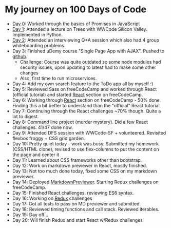 # My journey on 100 Days of Code

- [Day 0](day0.md): Worked through the basics of Promises in JavaScript
- [Day 1](day1.md): Attended a lecture on Trees with WWCode Silicon Valley. Implemented in Python.
- [Day 2](day2.md): Attended an interviewing Q+A session which also had 4 group whiteboarding problems.
- Day 3: Finished uDemy course "Single Page App with AJAX". Pushed to [github](https://github.com/monicaleep/TodoSPA).
  - Challenge: Course was quite outdated so some node modules had security issues, upon updating to latest had to make some other changes
  - Also, first time to run microservices.
- Day 4: Add my own search feature to the ToDo app all by myself :)
- Day 5: Reviewed Sass on freeCodeCamp and worked through React (official tutorial) and started [React](react.md) section on freeCodeCamp.
- Day 6: Working through [React](react.md) section on freeCodeCamp - 50% done. Finding this a bit better to understand than the "official" React tutorial.
- Day 7: Continuing through the React challenges ~70% though. Quite a lot to digest.
- Day 8: Command line project (murder mystery). Did a few React challenges. 41/47 done now.
- Day 9: Attended DFS session with WWCode-SF + volunteered. Revisited flexbox froggy + CSS grid garden.
- Day 10: Pretty quiet today - work was busy. Submitted my homework (CSS/HTML clone), revised to use flex-columns to put the content on the page and center it
- Day 11: Learned about CSS frameworks other than bootstrap.
- Day 12: Work on markdown previewer in React, mostly finished.
- Day 13: Not too much done today, fixed some CSS on my markdown previewer.
- Day 14: Deployed [MarkdownPreviewer](https://monicaleep.github.io/MarkdownPreviewer/). Starting Redux challenges on freeCodeCamp.
- Day 15: Finished React challenges, reviewing ES6 syntax.
- Day 16: Working on [Redux](redux.md) challenges
- Day 17: Got all tests to pass on MD previewer and submitted.
- Day 18: Reviewed timing functions and call stack. Reviewed iterables.
- Day 19: Day off...
- Day 20: Will finish Redux and start React w/Redux challenges
